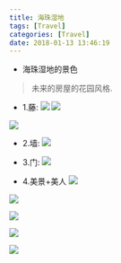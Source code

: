 ```yaml
---
title: 海珠湿地
tags: [Travel]
categories: [Travel]
date: 2018-01-13 13:46:19
---
```



* 海珠湿地的景色

>未来的房屋的花园风格.

<!-- more -->

* 1.藤:
![](/assets/imgs/travel/HaiZhu/WechatIMG2239.jpeg)
![](/assets/imgs/travel/HaiZhu/WechatIMG160.jpeg)

![](/assets/imgs/travel/HaiZhu/WechatIMG161.jpeg)

* 2.墙:
![](/assets/imgs/travel/HaiZhu/WechatIMG159.jpeg)

* 3.门:
![](/assets/imgs/travel/HaiZhu/WechatIMG158.jpeg)

* 4.美景+美人
![](/assets/imgs/travel/HaiZhu/WechatIMG156.jpeg)

![](/assets/imgs/travel/HaiZhu/WechatIMG157.jpeg)

![](/assets/imgs/travel/HaiZhu/WechatIMG2250.jpeg)

![](/assets/imgs/travel/HaiZhu/WechatIMG2247.jpeg)

![](/assets/imgs/travel/HaiZhu/WechatIMG2248.jpeg)




